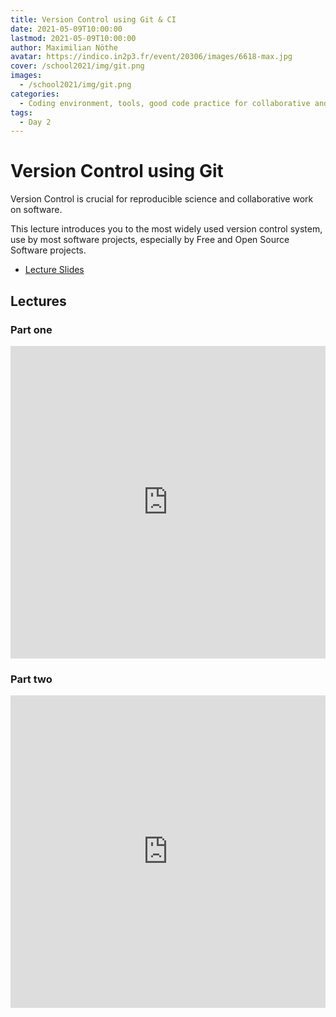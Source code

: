 ```yaml
---
title: Version Control using Git & CI
date: 2021-05-09T10:00:00
lastmod: 2021-05-09T10:00:00
author: Maximilian Nöthe
avatar: https://indico.in2p3.fr/event/20306/images/6618-max.jpg
cover: /school2021/img/git.png
images:
  - /school2021/img/git.png
categories:
  - Coding environment, tools, good code practice for collaborative and continuous developments
tags:
  - Day 2
---
```


<!--more-->

# Version Control using Git


Version Control is crucial for reproducible science and collaborative work
on software.

This lecture introduces you to the most widely used version control system,
use by most software projects, especially by Free and Open Source Software projects.


* [Lecture Slides](https://indico.in2p3.fr/event/20306/contributions/94711/attachments/64650/89789/git.pdf)


## Lectures

### Part one

<iframe width="100%" height="500" src="https://www.youtube.com/embed/R2BCOtPwtXc?start=1009" title="YouTube video player" frameborder="0" allow="accelerometer; autoplay; clipboard-write; encrypted-media; gyroscope; picture-in-picture" allowfullscreen></iframe>

### Part two

<iframe width="100%" height="500" src="https://www.youtube.com/embed/ZEcklfIp6Og" title="YouTube video player" frameborder="0" allow="accelerometer; autoplay; clipboard-write; encrypted-media; gyroscope; picture-in-picture" allowfullscreen></iframe>
